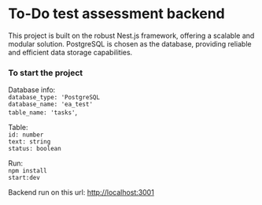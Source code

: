 # To-Do test assessment backend

This project is built on the robust Nest.js framework, offering a scalable and modular solution.
 PostgreSQL is chosen as the database, providing reliable and efficient data storage capabilities.

### To start the project

Database info: <br />
  `database_type: 'PostgreSQL`<br />
  `database_name: 'ea_test'`<br />
  `table_name: 'tasks'`,<br />
  
Table:<br />
  `id: number`<br />
  `text: string`<br />
  `status: boolean`<br />

Run:<br />
`npm install` <br />
`start:dev`

Backend run on this url: [http://localhost:3001](http://localhost:3001)


